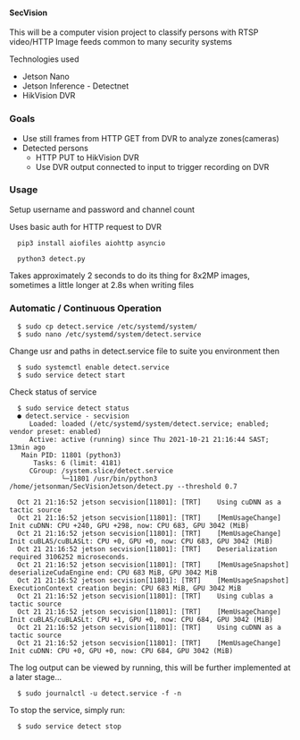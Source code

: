 #### SecVision

This will be a computer vision project to classify persons with RTSP video/HTTP Image feeds common to many security systems

Technologies used
 
 - Jetson Nano 
 - Jetson Inference - Detectnet
 - HikVision DVR

### Goals

 - Use still frames from HTTP GET from DVR to analyze zones(cameras)
 - Detected persons
   - HTTP PUT to HikVision DVR
   - Use DVR output connected to input to trigger recording on DVR
 
 ### Usage

   Setup username and password and channel count
   
   Uses basic auth for HTTP request to DVR
   
      pip3 install aiofiles aiohttp asyncio

      python3 detect.py

   Takes approximately 2 seconds to do its thing for 8x2MP images, sometimes a little longer at 2.8s when writing files

   ### Automatic / Continuous Operation
   
      $ sudo cp detect.service /etc/systemd/system/
      $ sudo nano /etc/systemd/system/detect.service
   
   Change usr and paths in detect.service file to suite you environment then 

      $ sudo systemctl enable detect.service
      $ sudo service detect start

   Check status of service 

      $ sudo service detect status
      ● detect.service - secvision
         Loaded: loaded (/etc/systemd/system/detect.service; enabled; vendor preset: enabled)
         Active: active (running) since Thu 2021-10-21 21:16:44 SAST; 13min ago
       Main PID: 11801 (python3)
          Tasks: 6 (limit: 4181)
         CGroup: /system.slice/detect.service
                 └─11801 /usr/bin/python3 /home/jetsonman/SecVisionJetson/detect.py --threshold 0.7
   
      Oct 21 21:16:52 jetson secvision[11801]: [TRT]    Using cuDNN as a tactic source
      Oct 21 21:16:52 jetson secvision[11801]: [TRT]    [MemUsageChange] Init cuDNN: CPU +240, GPU +298, now: CPU 683, GPU 3042 (MiB)
      Oct 21 21:16:52 jetson secvision[11801]: [TRT]    [MemUsageChange] Init cuBLAS/cuBLASLt: CPU +0, GPU +0, now: CPU 683, GPU 3042 (MiB)
      Oct 21 21:16:52 jetson secvision[11801]: [TRT]    Deserialization required 3106252 microseconds.
      Oct 21 21:16:52 jetson secvision[11801]: [TRT]    [MemUsageSnapshot] deserializeCudaEngine end: CPU 683 MiB, GPU 3042 MiB
      Oct 21 21:16:52 jetson secvision[11801]: [TRT]    [MemUsageSnapshot] ExecutionContext creation begin: CPU 683 MiB, GPU 3042 MiB
      Oct 21 21:16:52 jetson secvision[11801]: [TRT]    Using cublas a tactic source
      Oct 21 21:16:52 jetson secvision[11801]: [TRT]    [MemUsageChange] Init cuBLAS/cuBLASLt: CPU +1, GPU +0, now: CPU 684, GPU 3042 (MiB)
      Oct 21 21:16:52 jetson secvision[11801]: [TRT]    Using cuDNN as a tactic source
      Oct 21 21:16:52 jetson secvision[11801]: [TRT]    [MemUsageChange] Init cuDNN: CPU +0, GPU +0, now: CPU 684, GPU 3042 (MiB)

   The log output can be viewed by running, this will be further implemented at a later stage...

      $ sudo journalctl -u detect.service -f -n
   
   To stop the service, simply run:

      $ sudo service detect stop